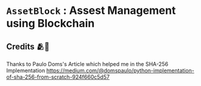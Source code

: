 # `AssetBlock` : Assest Management using Blockchain


## **Credits 🫂🙏**

Thanks to Paulo Doms's Article which helped me in the SHA-256 Implementation https://medium.com/@domspaulo/python-implementation-of-sha-256-from-scratch-924f660c5d57